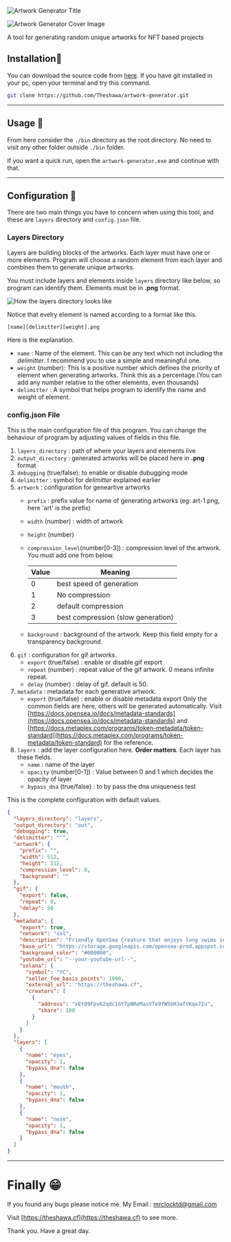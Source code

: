 ![Artwork Generator Title](assets/title.png)

![Artwork Generator Cover Image](assets/cover-image.png)

A tool for generating random unique artworks for NFT based projects

## Installation🔌

You can download the source code from [here](https://github.com/Theshawa/artwork-generator/archive/refs/heads/main.zip). If you have git installed in your pc, open your terminal and try this command.

```bash
git clone https://github.com/Theshawa/artwork-generator.git
```
---

## Usage 📑

From here consider the `./bin` directory as the root directory. No need to visit any other folder outside `./bin` folder.

If you want a quick run, open the `artwork-generator.exe` and continue with that.

---

## Configuration 🔧

There are two main things you have to concern when using this tool, and these are `layers` directory and `config.json` file.


### Layers Directory

Layers are building blocks of the artworks. Each layer must have one or more elements. Program will choose a random element from each layer and combines them to generate unique artworks.

You must include layers and elements inside `layers` directory like below, so program can identify them.
Elements must be in **.png** format.

![How the layers directory looks like](assets/layers.png)

Notice that evelry element is named according to a format like this.

```bash
[name][delimitter][weight].png
```

Here is the explanation.

- `name` : Name of the element. This can be any text which not including the *delimitter*. I recommend you to use a simple and meaningful one.
- `weight` (number): This is a positive number which defines the priority of element when generating artworks. Think this as a percentage.(You can add any number relative to the other elements, even thousands)
- `delimitter` : A symbol that helps program to identify the name and weight of element.


### config.json File

This is the main configuration file of this program. You can change the behaviour of program by adjusting values of fields in this file.

1. `layers_directory` : path of where your layers and elements live
2. `output_directory` : generated artworks will be placed here in **.png** format
3. `debugging` (true/false): to enable or disable dubugging mode
4. `delimitter` : symbol for *delimitter* explained earlier
5. `artwork` : configuration for geneartive artworks
    - `prefix` : prefix value for name of generating artworks (eg: art-1.png, here 'art' is the prefix)
    - `width` (number) : width of artwork 
    - `height` (number)
    - `compression_level`(number[0-3]) : compression level of the artwork. You must add one from below.
  
        | Value        | Meaning           
        | ------------- |-------------| 
        | 0      | best speed of generation
        | 1      | No compression   
        | 2 |  default compression     
        | 3 |  best compression (slow generation)   
    - `background` : background of the artwork. Keep this field empty for a transparency background.
6. `gif` : configuration for gif artworks.
    - `export` (true/false) : enable or disable gif export
    - `repeat` (number) : repeat value of the gif artwork. 0 means infinite repeat.
    - `delay` (number) : delay of gif. default is 50.
7. `metadata` : metadata for each generative artwork. 
    - `export` (true/false) : enable or disable metadata export
    Only the common fields are here, others will be generated automatically.
    Visit [https://docs.opensea.io/docs/metadata-standards](https://docs.opensea.io/docs/metadata-standards) and [https://docs.metaplex.com/programs/token-metadata/token-standard](https://docs.metaplex.com/programs/token-metadata/token-standard) for the reference.
8.  `layers` : add the layer configuration here.    **Order matters**.
    Each layer has these fields.
    - `name` : name of the layer
    - `opacity` (number[0-1]) : Value between 0 and 1 which decides the opacity of layer
    - `bypass_dna` (true/false) : to by pass the dna uniqueness test

This is the complete configuration with default values.

```JSON
{
  "layers_directory": "layers",
  "output_directory": "out",
  "debugging": true,
  "delimitter": "^",
  "artwork": {
    "prefix": "",
    "width": 512,
    "height": 512,
    "compression_level": 0,
    "background": ""
  },
  "gif": {
    "export": false,
    "repeat": 0,
    "delay": 50
  },
  "metadata": {
    "export": true,
    "network": "sol",
    "description": "Friendly OpenSea Creature that enjoys long swims in the ocean.",
    "base_url": "https://storage.googleapis.com/opensea-prod.appspot.com/puffs",
    "background_color": "#000000",
    "youtube_url": "--your-youtube-url--",
    "solana": {
      "symbol": "YC",
      "seller_fee_basis_points": 1000,
      "external_url": "https://theshawa.cf",
      "creators": [
        {
          "address": "xEtQ9Fpv62qdc1GYfpNReMasVTe9YW5bHJwfVKqo72u",
          "share": 100
        }
      ]
    }
  },
  "layers": [
    {
      "name": "eyes",
      "opacity": 1,
      "bypass_dna": false
    },
    {
      "name": "mouth",
      "opacity": 1,
      "bypass_dna": false
    },
    {
      "name": "nose",
      "opacity": 1,
      "bypass_dna": false
    }
  ]
}


```


---

# Finally 😁

If you found any bugs please notice me.
My Email : [mrclocktd@gmail.com](mailto:mrclocktd@gmail.com)


Visit [https://theshawa.cf](https://theshawa.cf) to see more.

Thank you. 
Have a great day.
